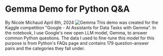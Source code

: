 # Gemma Demo for Python Q&A
By Nicole Michaud
April 8th, 2024
![Gemma](../download.jpeg "download.jpeg")
This demo was created for the Kaggle competition "Google - AI Assistants for Data Tasks with Gemma".
In the notebook, I use Google's new open LLM model, Gemma, to answer common Python questions. 
The data I used to fine-tune this model for this purpose is from Python's FAQs page and contains 179 question-answer pairs and the categories they fall under.


